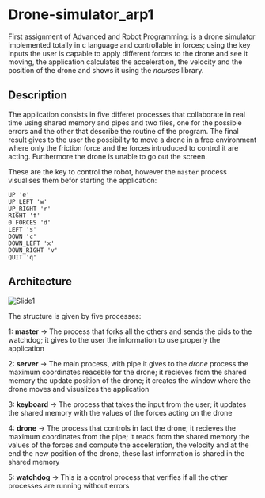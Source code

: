 # Drone-simulator_arp1
First assignment of Advanced and Robot Programming: is a drone simulator implemented totally in c language and controllable in forces; using the key inputs the user is capable to apply different forces to the drone and see it moving, the application calculates the acceleration, the velocity and the position of the drone and shows it using the *ncurses* library.

## Description
The application consists in five differet processes that collaborate in real time using shared memory and pipes and two files, one for the possible errors and the other that describe the routine of the program.
The final result gives to the user the possibility to move a drone in a free environment where only the friction force and the forces intruduced to control it are acting.
Furthermore the drone is unable to go out the screen.

These are the key to control the robot, however the `master` process visualises them befor starting the application:
```
UP 'e'
UP_LEFT 'w'
UP_RIGHT 'r'
RIGHT 'f'
0 FORCES 'd'
LEFT 's'
DOWN 'c'
DOWN_LEFT 'x'
DOWN_RIGHT 'v'
QUIT 'q'
```

## Architecture
![Slide1](https://github.com/tommasodeangeli97/Drone-simulator_arp1/assets/92479113/bb67539f-e2b3-4413-9e59-c29798f91502)

The structure is given by five processes:

1: **master** -> The process that forks all the others and sends the pids to the watchdog; it gives to the user the information to use properly the application

2: **server** -> The main process, with pipe it gives to the *drone* process the maximum coordinates reaceble for the drone; it recieves from the shared memory the update position of the drone; it creates the window where the drone moves and visualizes the application

3: **keyboard** -> The process that takes the input from the user; it updates the shared memory with the values of the forces acting on the drone

4: **drone** -> The process that controls in fact the drone; it recieves the maximum coordinates from the pipe; it reads from the shared memory the values of the forces and compute the acceleration, the velocity and at the end the new position of the drone, these last information is shared in the shared memory

5: **watchdog** -> This is a control process that verifies if all the other processes are running without errors
